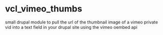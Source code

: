 vcl_vimeo_thumbs
================

small drupal module to pull the url of the thumbnail image of a vimeo private vid into a text field in your drupal site using the vimeo oembed api